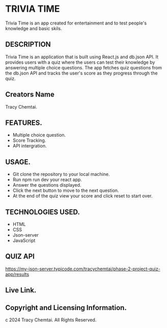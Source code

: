 # TRIVIA TIME
Trivia Time is an app created for entertainment and to test people's knowledge and basic skils.

## DESCRIPTION
Trivia Time is an application that is built using React.js and db.json API. It provides users with a quiz where the users can test their knowledge by answering multiple choice questions. The app fetches quiz questions from the db.json API and tracks the user's score as they progress through the quiz.

## Creators Name
Tracy Chemtai.

## FEATURES.
* Multiple choice question.
* Score Tracking.
* API intergration.

## USAGE.
* Git clone the repository to your local machine.
* Run npm run dev your react app.
* Answer the questions displayed.
* Click the next button to move to the next question.
* At the end of the quiz view your score and click reset to start over.

## TECHNOLOGIES USED.
* HTML
* CSS
* Json-server 
* JavaScript

## QUIZ API
https://my-json-server.typicode.com/tracychemtai/phase-2-project-quiz-app/results

## Live Link.


## Copyright and Licensing Information.
c 2024 Tracy Chemtai. All Rights Reserved.